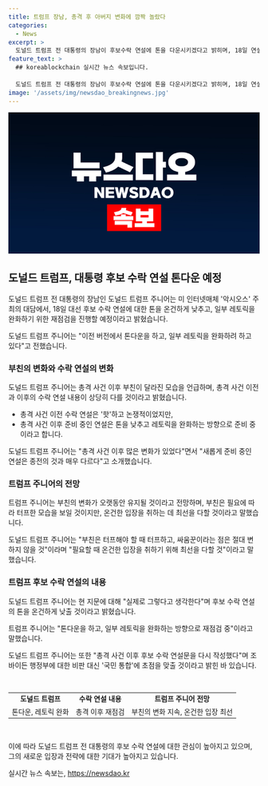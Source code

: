 ```yaml
---
title: 트럼프 장남, 총격 후 아버지 변화에 깜짝 놀랐다
categories:
  - News
excerpt: >
  도널드 트럼프 전 대통령의 장남이 후보수락 연설에 톤을 다운시키겠다고 밝히며, 18일 연설은 온건한 입장을 취할 것이라고 언급했습니다. 또한, 트럼프 주니어는 부친의 변화가 지속될 것이라며 새로운 연설은 이전과는 많이 다르다고 소개했습니다. 또한, 조 바이든 행정부에 대한 비판보다는 국민 통합에 초점을 맞출 것이라고 강조했습니다. 또한, 자신의 역할에 대해 거짓말쟁이를 막을 것이라고 강조하며 트럼프 캠프에서의 영향력을 과시했습니다. ※CBS노컷뉴스
feature_text: >
  ## koreablockchain 실시간 뉴스 속보입니다.

  도널드 트럼프 전 대통령의 장남이 후보수락 연설에 톤을 다운시키겠다고 밝히며, 18일 연설은 온건한 입장을 취할 것이라고 언급했습니다. 또한, 트럼프 주니어는 부친의 변화가 지속될 것이라며 새로운 연설은 이전과는 많이 다르다고 소개했습니다. 또한, 조 바이든 행정부에 대한 비판보다는 국민 통합에 초점을 맞출 것이라고 강조했습니다. 또한, 자신의 역할에 대해 거짓말쟁이를 막을 것이라고 강조하며 트럼프 캠프에서의 영향력을 과시했습니다. ※CBS노컷뉴스
image: '/assets/img/newsdao_breakingnews.jpg'
---
```


<p><img src="/assets/img/newsdao_breakingnews.jpg" alt="koreablockchain 속보" /></p>

<h2 data-ke-size="size26">도널드 트럼프, 대통령 후보 수락 연설 톤다운 예정</h2>

<p>도널드 트럼프 전 대통령의 장남인 도널드 트럼프 주니어는 미 인터넷매체 '악시오스' 주최의 대담에서, 18일 대선 후보 수락 연설에 대한 톤을 온건하게 낮추고, 일부 레토릭을 완화하기 위한 재점검을 진행할 예정이라고 밝혔습니다.</p>

<p data-ke-size="size16">도널드 트럼프 주니어는 "이전 버전에서 톤다운을 하고, 일부 레토릭을 완화하려 하고 있다"고 전했습니다.</p>

<h3>부친의 변화와 수락 연설의 변화</h3>

<p>도널드 트럼프 주니어는 총격 사건 이후 부친이 달라진 모습을 언급하며, 총격 사건 이전과 이후의 수락 연설 내용이 상당히 다를 것이라고 밝혔습니다.</p>

<ul>
  <li>총격 사건 이전 수락 연설은 '핫'하고 논쟁적이었지만,</li>
  <li>총격 사건 이후 준비 중인 연설은 톤을 낮추고 레토릭을 완화하는 방향으로 준비 중이라고 합니다.</li>
</ul>

<p data-ke-size="size16">도널드 트럼프 주니어는 "총격 사건 이후 많은 변화가 있었다"면서 "새롭게 준비 중인 연설은 종전의 것과 매우 다르다"고 소개했습니다.</p>

<h3>트럼프 주니어의 전망</h3>

<p>트럼프 주니어는 부친의 변화가 오랫동안 유지될 것이라고 전망하며, 부친은 필요에 따라 터프한 모습을 보일 것이지만, 온건한 입장을 취하는 데 최선을 다할 것이라고 말했습니다.</p>

<p data-ke-size="size16">도널드 트럼프 주니어는 "부친은 터프해야 할 때 터프하고, 싸움꾼이라는 점은 절대 변하지 않을 것"이라며 "필요할 때 온건한 입장을 취하기 위해 최선을 다할 것"이라고 말했습니다.</p>

<h3>트럼프 후보 수락 연설의 내용</h3>

<p>도널드 트럼프 주니어는 현 지문에 대해 "실제로 그렇다고 생각한다"며 후보 수락 연설의 톤을 온건하게 낮출 것이라고 밝혔습니다.</p>

<p data-ke-size="size16">트럼프 주니어는 "톤다운을 하고, 일부 레토릭을 완화하는 방향으로 재점검 중"이라고 말했습니다.</p>

<p>도널드 트럼프 주니어는 또한 "총격 사건 이후 후보 수락 연설문을 다시 작성했다"며 조 바이든 행정부에 대한 비판 대신 '국민 통합'에 초점을 맞출 것이라고 밝힌 바 있습니다.</p>

<p data-ke-size="size16">&nbsp;</p>

<table>
  <tr>
    <td style="text-align: center; height: 17px;"><b>도널드 트럼프</b></td>
    <td style="text-align: center; height: 17px;"><b>수락 연설 내용</b></td>
    <td style="text-align: center; height: 17px;"><b>트럼프 주니어 전망</b></td>
  </tr>
  <tr>
    <td>톤다운, 레토릭 완화</td>
    <td>총격 이후 재점검</td>
    <td>부친의 변화 지속, 온건한 입장 최선</td>
  </tr>
</table>

<p data-ke-size="size16">&nbsp;</p>

<p>이에 따라 도널드 트럼프 전 대통령의 후보 수락 연설에 대한 관심이 높아지고 있으며, 그의 새로운 입장과 전략에 대한 기대가 높아지고 있습니다.</p>
실시간 뉴스 속보는, <a href="https://newsdao.kr" rel="dofollow">https://newsdao.kr</a>


